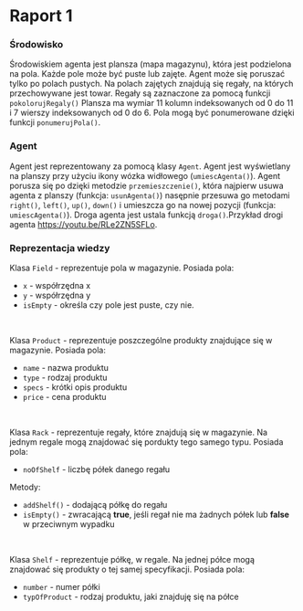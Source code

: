# Raport 1

### Środowisko 
Środowiskiem agenta jest plansza (mapa magazynu), która jest podzielona na pola. Każde pole może być puste lub zajęte. 
Agent może się poruszać tylko po polach pustych. Na polach zajętych znajdują się regały, na których przechowywane jest towar. Regały są zaznaczone za pomocą funkcji `pokolorujRegaly()`
Plansza ma wymiar 11 kolumn indeksowanych od 0 do 11 i 7 wierszy indeksowanych od 0 do 6. Pola mogą być ponumerowane dzięki funkcji `ponumerujPola()`.

### Agent

Agent jest reprezentowany za pomocą klasy `Agent`.
Agent jest wyświetlany na planszy przy użyciu ikony wózka widłowego (`umiescAgenta()`). 
Agent porusza się po dzięki metodzie `przemieszczenie()`, która najpierw usuwa agenta z planszy (funkcja: `usunAgenta()`) nasępnie przesuwa go metodami `right()`, `left()`, 
`up()`, `down()` i umieszcza go na nowej pozycji (funkcja: `umiescAgenta()`). Droga agenta jest ustala funkcją `droga()`.Przykład drogi agenta https://youtu.be/RLe2ZN5SFLo.

### Reprezentacja wiedzy

Klasa `Field` - reprezentuje pola w magazynie. Posiada pola:
- `x` - współrzędna x
- `y` - współrzędna y
- `isEmpty` - określa czy pole jest puste, czy nie.

<br>

Klasa `Product` - reprezentuje poszczególne produkty znajdujące się w magazynie. Posiada pola:
- `name` - nazwa produktu
- `type` - rodzaj produktu
- `specs` - krótki opis produktu
- `price` - cena produktu

<br>

Klasa `Rack` - reprezentuje regały, które znajdują się w magazynie. Na jednym regale mogą znajdować się pordukty tego samego typu. Posiada pola:
- `noOfShelf` - liczbę półek danego regału 


Metody:
- `addShelf()` - dodającą półkę do regału
- `isEmpty()` - zwracającą **true**, jeśli regał nie ma żadnych półek lub **false** w przeciwnym wypadku

<br>

Klasa `Shelf` - reprezentuje półkę, w regale. Na jednej półce mogą znajdować się produkty o tej samej specyfikacji. Posiada pola:
- `number` - numer półki
- `typOfProduct` - rodzaj produktu, jaki znajduję się na półce